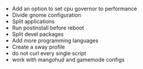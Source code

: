 - Add an option to set cpu governor to performance
- Divide gnome configuration
- Split applications
- Run postinstall before reboot
- Split devel packages
- Add more programming languages
- Create a sway profile
- do not curl every single script
- work with mangohud and gamemode configs
